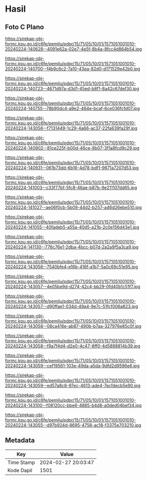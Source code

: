 # Hasil

## Foto C Plano

https://sirekap-obj-formc.kpu.go.id/c6fe/pemilu/pdpr/15/71/05/10/01/1571051001010-20240224-140628--4091e62a-02e7-4e5f-8b4a-8fcc4d864b54.jpg

https://sirekap-obj-formc.kpu.go.id/c6fe/pemilu/pdpr/15/71/05/10/01/1571051001010-20240224-140700--f4b9c6c2-7a10-43ea-82d0-d171529e42b0.jpg

https://sirekap-obj-formc.kpu.go.id/c6fe/pemilu/pdpr/15/71/05/10/01/1571051001010-20240224-140723--4671d97a-d3d1-45ed-b8f1-8a42c67def30.jpg

https://sirekap-obj-formc.kpu.go.id/c6fe/pemilu/pdpr/15/71/05/10/01/1571051001010-20240224-140755--78b90dc4-a9e2-464e-bcaf-6ce036fcfd07.jpg

https://sirekap-obj-formc.kpu.go.id/c6fe/pemilu/pdpr/15/71/05/10/01/1571051001010-20240224-143056--f7131449-1c29-4a66-ac37-22fa639fa29f.jpg

https://sirekap-obj-formc.kpu.go.id/c6fe/pemilu/pdpr/15/71/05/10/01/1571051001010-20240224-140902--81ce225f-b00d-46ce-8b07-3f1a8fcd9c29.jpg

https://sirekap-obj-formc.kpu.go.id/c6fe/pemilu/pdpr/15/71/05/10/01/1571051001010-20240224-140931--061b73dd-6b16-4d78-bdf1-9671a7207d53.jpg

https://sirekap-obj-formc.kpu.go.id/c6fe/pemilu/pdpr/15/71/05/10/01/1571051001010-20240224-141003--c33f77bf-5fc8-46ae-b87b-9e211107dd65.jpg

https://sirekap-obj-formc.kpu.go.id/c6fe/pemilu/pdpr/15/71/05/10/01/1571051001010-20240224-141027--ae06f0cb-5b09-44d2-b257-a46d26ebe510.jpg

https://sirekap-obj-formc.kpu.go.id/c6fe/pemilu/pdpr/15/71/05/10/01/1571051001010-20240224-141055--40fadeb5-a55a-40d5-a21b-2c0e156d43e1.jpg

https://sirekap-obj-formc.kpu.go.id/c6fe/pemilu/pdpr/15/71/05/10/01/1571051001010-20240224-141130--776c76e1-2dba-4bcc-b07d-2a2a9f5a3ca9.jpg

https://sirekap-obj-formc.kpu.go.id/c6fe/pemilu/pdpr/15/71/05/10/01/1571051001010-20240224-143056--7540bfe4-e16b-416f-a1b7-5a0c69c51e95.jpg

https://sirekap-obj-formc.kpu.go.id/c6fe/pemilu/pdpr/15/71/05/10/01/1571051001010-20240224-143057--4e05be9d-d274-42c4-bb29-0fd40b1c51f7.jpg

https://sirekap-obj-formc.kpu.go.id/c6fe/pemilu/pdpr/15/71/05/10/01/1571051001010-20240224-143057--d90ffae1-034d-49a4-9e7c-51fcf006a823.jpg

https://sirekap-obj-formc.kpu.go.id/c6fe/pemilu/pdpr/15/71/05/10/01/1571051001010-20240224-143058--08ca416e-ab87-490b-b7aa-327976e85c0f.jpg

https://sirekap-obj-formc.kpu.go.id/c6fe/pemilu/pdpr/15/71/05/10/01/1571051001010-20240224-143058--f9a7f4d4-d2e0-4c47-8ff0-4d5898814b39.jpg

https://sirekap-obj-formc.kpu.go.id/c6fe/pemilu/pdpr/15/71/05/10/01/1571051001010-20240224-143059--cef19561-103e-49da-a5da-9dfd2d9596e6.jpg

https://sirekap-obj-formc.kpu.go.id/c6fe/pemilu/pdpr/15/71/05/10/01/1571051001010-20240224-143059--ed57a8c8-97ec-4613-ade4-7ecfdecb5e90.jpg

https://sirekap-obj-formc.kpu.go.id/c6fe/pemilu/pdpr/15/71/05/10/01/1571051001010-20240224-143100--f08120cc-bbe6-4885-b4d8-a0ded04bef34.jpg

https://sirekap-obj-formc.kpu.go.id/c6fe/pemilu/pdpr/15/71/05/10/01/1571051001010-20240224-143055--d97b924d-8695-4758-ac18-f3375e703210.jpg


## Metadata

| Key        | Value               |
| ---------- | ------------------- |
| Time Stamp | 2024-02-27 20:03:47 |
| Kode Dapil | 1501                |



